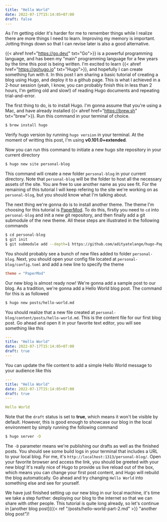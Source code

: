 ```yaml
---
title: "Hello World"
date: 2022-07-17T15:14:05+07:00
draft: false
---
```

As I'm getting older it's harder for me to remember things while I realize there are more things I need to learn. Improving my memory is important. Jotting things down so that I can revise later is also a good alternative. 

{{< ahref href="https://go.dev/" txt="Go">}} is a powerful programming language, and has been my "main" programming language for a few years by the time this post is being written. I'm excited to learn {{< ahref href="https://gohugo.io" txt="Hugo">}}, and hopefully I can create something fun with it. In this post I am sharing a basic tutorial of creating a blog using Hugo, and deploy it to a github page. This is what I achieved in a 2-hour session (yeah, I know, you can probably finish this in less than 2 hours, I'm getting old and slow!) of reading Hugo documents and repeating trial-and-error.

The first thing to do, is to install Hugo. I'm gonna assume that you're using a Mac, and have already installed {{< ahref href="https://brew.sh" txt="brew">}}. Run this command in your terminal of choice.
```sh
$ brew install hugo
```
Verify hugo version by running `hugo version` in your terminal. At the moment of writting this post, I'm using __v0.101.0+extended__.

Now you can run this command to initiate a new hugo site repository in your current directory
```sh
$ hugo new site personal-blog
```
This command will create a new folder `personal-blog` in your current directory. Note that `personal-blog` will be the folder to host all the necessary assets of the site. You are free to use another name as you see fit. For the remaining of this tutorial I will keep refering to the site we're working on as `personal-blog`, but you should know what I'm talking about.

The next thing we're gonna do is to install another theme. The theme I'm choosing for this tutorial is <a href="https://themes.gohugo.io/themes/hugo-papermod" target="blank">PaperMod</a>. To do this, firstly you need to `cd` into `personal-blog` and init a new git repository, and then finally add a git submodule of the new theme. All these steps are illustrated in the following commands
```sh
$ cd personal-blog
$ git init
$ git submodule add --depth=1 https://github.com/adityatelange/hugo-PaperMod.git themes/PaperMod
```
You should probably see a bunch of new files added to folder `personal-blog`. Next, you should open your config file located at `personal-blog/config.toml` and add a new line to specify the theme
```toml
theme = "PaperMod"
```

Our new blog is almost ready now! We're gonna add a sample post to our blog. As a tradition, we're gonna add a Hello World blog post. The command for this is as followed
```sh
$ hugo new posts/hello-world.md
```
You should realize that a new file created at `personal-blog/content/posts/hello-world.md`. This is the content file for our first blog post. Go ahead and open it in your favorite text editor, you will see something like this
```yml
---
title: "Hello World"
date: 2022-07-17T15:14:05+07:00
draft: true
---
```
You can update the file content to add a simple Hello World message to your audience like this
```yml
---
title: "Hello World"
date: 2022-07-17T15:14:05+07:00
draft: true
---

Hello World
```
Note that the `draft` status is set to __true__, which means it won't be visible by default. However, this is good enough to showcase our blog in the local environment by simply running the following command
```sh
$ hugo server -D
```
The `-D` parameter means we're publishing our drafts as well as the finished posts. You should see some build logs in your terminal that includes a URL to your local blog. For me, it's `http://localhost:1313/personal-blog/`. Open your favorite browser and access the link, you should be greeted with your new blog! It's really nice of Hugo to provide us live reload out of the box, which means you can change your first post content, and Hugo will rebuild the blog automatically. Go ahead and try changing `Hello World` into something else and see for yourself.

We have just finished setting up our new blog in our local machine, it's time we take a step further: deploying our blog to the internet so that we can share with other people. This tutorial is quite long already, so let's continue in [another blog post]({{< ref "/posts/hello-world-part-2.md" >}} "another blog post")!
